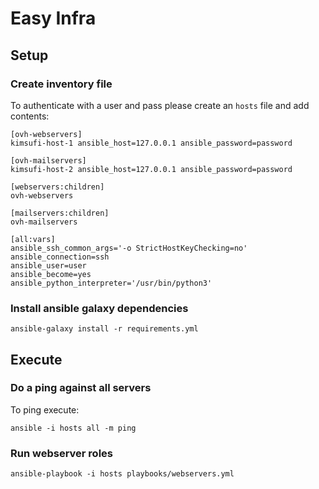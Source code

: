 # Easy Infra

## Setup

### Create inventory file

To authenticate with a user and pass please create an `hosts` file and add contents:

```
[ovh-webservers]
kimsufi-host-1 ansible_host=127.0.0.1 ansible_password=password

[ovh-mailservers]
kimsufi-host-2 ansible_host=127.0.0.1 ansible_password=password

[webservers:children]
ovh-webservers

[mailservers:children]
ovh-mailservers

[all:vars]
ansible_ssh_common_args='-o StrictHostKeyChecking=no'
ansible_connection=ssh
ansible_user=user
ansible_become=yes
ansible_python_interpreter='/usr/bin/python3'
```

### Install ansible galaxy dependencies

```
ansible-galaxy install -r requirements.yml 
```

## Execute

### Do a ping against all servers

To ping execute:

```
ansible -i hosts all -m ping
```

### Run webserver roles

```
ansible-playbook -i hosts playbooks/webservers.yml
```